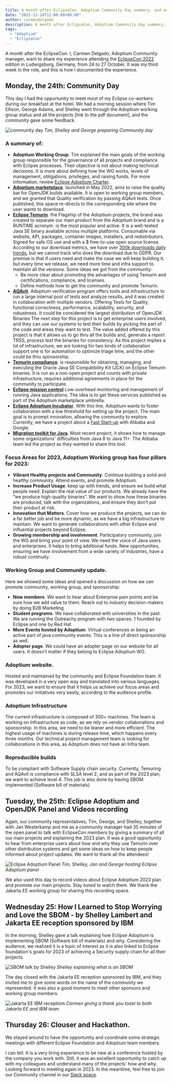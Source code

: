 ```yaml
---
title: A month after EclipseCon, Adoptium Community day summary, and more.
date: "2022-11-24T12:00:00+00:00"
author: carmendelgado
description: A month after EclipseCon, Adoptium Community day summary, and more.
tags:
  - "Adoptium"
  - "EclipseCon"
---
```


A month after the EclipseCon. I, Carmen Delgado, Adoptium Community manager, want to share my experience attending the [EclipseCon 2022](https://www.eclipsecon.org/2022) edition in Ludwigsburg, Germany, from 24 to  27 October.  It was my third week in the role, and this is how I documented the experience.

## Monday, the 24th: Community Day

This day I had the opportunity to meet most of my Eclipse co-workers during our breakfast at the hotel. We had a morning session where Tim Ellison, George Adams, and Shelley went through the Adoptium working group status and all the projects [link to the pdf document], and the community gave some feedback.

![community day](community-day.jpg)
*Tim, Shelley and George preparing Community day*

### A summary of: 
 - **Adoptium Working Group**. Tim explained the main goals of the working group responsible for the governance of all projects and compliance with Eclipse processes. Their objective is not about making technical decisions. It is more about defining how the WG works, levels of management, obligations, privileges, and raising funds. For more information, review [Eclipse Adoptium Charter](https://www.eclipse.org/org/workinggroups/adoptium-charter.php). 
 - **[Adoptium marketplace](https://adoptium.net/marketplace/)**. launched in May 2022, aims to raise the quality bar for OpenJDK builds available. It is open to working group members, and we granted that Quality verification by passing AQAvit tests. Once published, this space re-directs to the corresponding site where the user wants to download.
 - **[Eclipse Temurin](https://adoptium.net/temurin/releases/)**. the Flagship of the Adoptium projects, the brand was created to separate our main product from the Adoptium brand and is a RUNTIME acronym.  is the most popular and active. It is a well-tested Java SE binary available across multiple platforms. Consumable via website, API, packages, container images, installers, and redistributors. Signed for safe OS use and with a $ free-to-use open source license. According to our download metrics, we have over [300k downloads daily trends](https://dash.adoptium.net), but we cannot track who does the download due to GDPR. Our premise is that if users need and make the case we will keep building it, but every time we release, we need more time and infra support to maintain all the versions. Some ideas we got from the community:
    - Be more clear about promoting the advantages of using Temurin and certifications, compliance, and licenses.
    - Define methods how to get the community and promote Temurin.
 - **[AQAvit](https://adoptium.net/aqavit/)**. Adoptium verification program offers tools and infrastructure to run a large internal pool of tests and analyze results, and it was created in collaboration with multiple vendors. Offering Tests for Quality, functional correctness, performance, scalability, security, and robustness. It could be considered the largest distribution of OpenJDK Binaries The next step for this project is to get enterprise users involved, and they can use our systems to test their builds by picking the part of the code and areas they want to test. The value added offered by this project is that it allows us to go thru all the builds and, generate a report TRSS, process test the binaries for consistency.  As this project implies a lot of infrastructure, we are looking for two kinds of collaboration support one is for automation to optimize triage time, and the other could be thru sponsorship.
 - **[Temurin compliance](https://projects.eclipse.org/projects/adoptium.temurin-compliance)**. is responsible for obtaining, managing, and executing the Oracle Java SE Compatibility Kit (JCK) on Eclipse Temurin binaries. It is run as a non-open project and counts with private infrastructure, requires additional agreements in place for the community to participate. 
 - **[Eclipse mission control](https://adoptium.net/jmc/)** Low-overhead monitoring and management of running Java applications. The idea is to get these services published as part of the Adoptium marketplace umbrella.
 - **[Eclipse Adoptium Incubator](https://projects.eclipse.org/projects/adoptium.incubator)**. With this line, Adoptium wants to foster collaboration with a low threshold for setting up the project. The main goal is to prompt innovation, allowing the community to explore. Currently, we have a project about a [Fast Start-up](https://blog.adoptium.net/2022/10/a-short-exploration-of-java-class-pre-initialization/) with Alibaba and Google. 
- **[Migration toolkit for Java](https://projects.eclipse.org/projects/adoptium.emt4j)**. Most recent project, it shows how to manage some organizations' difficulties from Java 8 to Java 11+. The Alibaba team led the project as they wanted to share this tool. 

### Focus Areas for 2023, Adoptium Working group has four pillars for 2023:	
 - **Vibrant Healthy projects and Community**. Continue building a solid and healthy community. Attend events, and promote Adoptium.
 - **Increase Product Usage**. keep up with trends, and ensure we build what people need. Explain the real value of our products. We already have the “we produce high-quality binaries”. We want to show how these binaries are produced, talk with the organizations, and ensure they don’t put their product at risk.
 - **Innovation that Matters**. Cover how we produce the projects, we can do a far better job and be more dynamic, as we have a big infrastructure to maintain. We want to generate collaborations with other Eclipse and influential projects beyond Eclipse.
 - **Growing membership and involvement**. Participatory community, join the WG and bring your point of view. We need the voice of Java users and enterprises. It helps to bring additional funds. New opportunities, ensuring we have involvement from a wide variety of industries, have a robust continuity. 

### Working Group and Community update. 
Here we showed some ideas and opened a discussion on how we can promote community, working group, and sponsorship:
 - **New members**. We want to hear about Enterprise pain points and be sure how we add value to them. Reach out to industry decision-makers by doing B2B Marketing 
 - **Student programs**. We have collaborated with universities in the past. We are running the Outreachy program with two spaces: 1 founded by Eclipse and one by Red Hat.
 - **More Events hosted by Adoptium**.  Virtual conferences or being an active part of java community events. This is a line of direct sponsorship as well. 
 - **Adopter page**. We could have an adopter page on our website for all users. It doesn’t matter if they belong to Eclipse Adoptium WG. 

### Adoptium website.
Hosted and maintained by the community and Eclipse Foundation team. It was developed in a very open way and translated into various languages. For 2023, we want to ensure that it helps us achieve our focus areas and promotes our initiatives very easily, according to the audience profile. 

### Adoptium Infrastructure
The current infrastructure is composed of  300+ machines. The team is working on Infrastructure as code, as we rely on vendor collaborations and sponsorship. In this area, we need to be leaner and more efficient. The highest usage of machines is during release time, which happens every three months.  Our technical project management team is looking for collaborations in this area, as Adoptium does not have an Infra team. 

### Reproducible builds
To be compliant with Software Supply chain security. Currently, Temuring and AQAvit is compliance with SLSA level 2, and as part of the 2023 plan, we want to achieve level 4. This job is also done by having SBOM implemented (Software bill of materials) 

## Tuesday, the 25th: Eclipse Adoptium and OpenJDK Panel and Videos recording

Again, our community representatives, Tim, George, and Shelley, together with Jan Westerkamp and me as a community manager had 35 minutes of the open panel to talk with EclipseCon members by giving a summary of all our main projects and explaining the 2023 plan. It was a good opportunity to hear from enterprise users about how and why they use Temurin over other distribution systems and get some ideas on how to keep people informed about project updates. We want to thank all the attendees! 

![Eclipse Adoptium Panel](eclipse-aopdtium-panel.jpg)
*Tim, Shelley, Jan and George hosting Eclipse Adoptium panel*

We also used this day to record videos about Eclipse Adoptium 2023 plan and promote our main projects. Stay tuned to watch them. We thank the Jakarta EE working group for sharing this recording space. 

## Wednesday 25:  How I Learned to Stop Worrying and Love the SBOM - by Shelley Lambert and Jakarta EE reception sponsored by IBM

In the morning, Shelley gave a talk explaining how Eclipse Adoptium is implementing SBOM (Software bill of materials) and why. Considering the audience, we realized it is a topic of interest as it is also linked to Eclipse foundation's goals for 2023 of achieving a Security supply chain for all their projects.

![SBOM talk by Shelley](sbom-talk-by-shelley.jpg)
*Shelley explaining what is an SBOM*

The day closed with the Jakarta EE reception sponsored by IBM, and they invited me to give some words on the name of the community we represented. It was also a good moment to meet other sponsors and working group members.

![Jakarta EE IBM receptiom](jakartaee-ibm-reception.jpg)
*Carmen giving a thank you toast to both Jakarta EE and IBM team*

## Thursday 26: Clouser and Hackathon.

We stayed around to have the opportunity and coordinate some strategic meetings with different Eclipse Foundation and Adoptium team members.

I can tell. It is a very tiring experience to be new at a conference hosted by the company you work with. Still, it was an excellent opportunity to catch up with my colleagues and understand many of the projects' how and why.
Looking forward to meeting again in 2023. In the meantime, feel free to join our Community channel in our [Slack space](https://adoptium.net/slack/).


